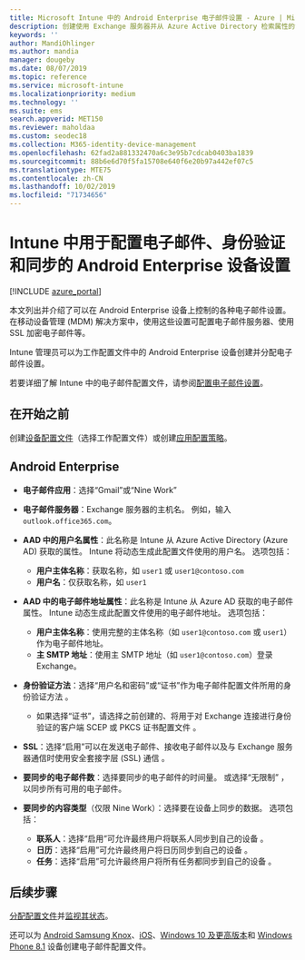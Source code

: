 ```yaml
---
title: Microsoft Intune 中的 Android Enterprise 电子邮件设置 - Azure | Microsoft Docs
description: 创建使用 Exchange 服务器并从 Azure Active Directory 检索属性的设备配置电子邮件配置文件。 在 Android 工作配置文件设备上，使用 Microsoft Intune 启用 SSL 或 SMIME、通过证书或用户名/密码对用户进行身份验证，以及同步电子邮件和日程安排。
keywords: ''
author: MandiOhlinger
ms.author: mandia
manager: dougeby
ms.date: 08/07/2019
ms.topic: reference
ms.service: microsoft-intune
ms.localizationpriority: medium
ms.technology: ''
ms.suite: ems
search.appverid: MET150
ms.reviewer: maholdaa
ms.custom: seodec18
ms.collection: M365-identity-device-management
ms.openlocfilehash: 62fad2a881332470a6c3e95b7cdcab0403ba1839
ms.sourcegitcommit: 88b6e6d70f5fa15708e640f6e20b97a442ef07c5
ms.translationtype: MTE75
ms.contentlocale: zh-CN
ms.lasthandoff: 10/02/2019
ms.locfileid: "71734656"
---
```

# <a name="android-enterprise-device-settings-to-configure-email-authentication-and-synchronization-in-intune"></a>Intune 中用于配置电子邮件、身份验证和同步的 Android Enterprise 设备设置

[!INCLUDE [azure_portal](../includes/azure_portal.md)]

本文列出并介绍了可以在 Android Enterprise 设备上控制的各种电子邮件设置。 在移动设备管理 (MDM) 解决方案中，使用这些设置可配置电子邮件服务器、使用 SSL 加密电子邮件等。

Intune 管理员可以为工作配置文件中的 Android Enterprise 设备创建并分配电子邮件设置。

若要详细了解 Intune 中的电子邮件配置文件，请参阅[配置电子邮件设置](email-settings-configure.md)。

## <a name="before-you-begin"></a>在开始之前

创建[设备配置文件](email-settings-configure.md#create-a-device-profile)（选择工作配置文件）或创建[应用配置策略](../apps/app-configuration-policies-use-android.md)。

## <a name="android-enterprise"></a>Android Enterprise

- **电子邮件应用**：选择“Gmail”或“Nine Work”  
- **电子邮件服务器**：Exchange 服务器的主机名。 例如，输入 `outlook.office365.com`。
- **AAD 中的用户名属性**：此名称是 Intune 从 Azure Active Directory (Azure AD) 获取的属性。 Intune 将动态生成此配置文件使用的用户名。 选项包括：

  - **用户主体名称**：获取名称，如 `user1` 或 `user1@contoso.com`
  - **用户名**：仅获取名称，如 `user1`

- **AAD 中的电子邮件地址属性**：此名称是 Intune 从 Azure AD 获取的电子邮件属性。 Intune 动态生成此配置文件使用的电子邮件地址。 选项包括：
  - **用户主体名称**：使用完整的主体名称（如 `user1@contoso.com` 或 `user1`）作为电子邮件地址。
  - **主 SMTP 地址**：使用主 SMTP 地址（如 `user1@contoso.com`）登录 Exchange。

- **身份验证方法**：选择“用户名和密码”或“证书”作为电子邮件配置文件所用的身份验证方法   。
  - 如果选择“证书”，请选择之前创建的、将用于对 Exchange 连接进行身份验证的客户端 SCEP 或 PKCS 证书配置文件  。
- **SSL**：选择“启用”可以在发送电子邮件、接收电子邮件以及与 Exchange 服务器通信时使用安全套接字层 (SSL) 通信  。
- **要同步的电子邮件数**：选择要同步的电子邮件的时间量。 或选择“无限制”  ，以同步所有可用的电子邮件。
- **要同步的内容类型**（仅限 Nine Work）：选择要在设备上同步的数据。 选项包括：
  - **联系人**：选择“启用”可允许最终用户将联系人同步到自己的设备  。
  - **日历**：选择“启用”可允许最终用户将日历同步到自己的设备  。
  - **任务**：选择“启用”可允许最终用户将所有任务都同步到自己的设备  。

## <a name="next-steps"></a>后续步骤

[分配配置文件](device-profile-assign.md)并[监视其状态](device-profile-monitor.md)。

还可以为 [Android Samsung Knox](email-settings-android.md)、[iOS](email-settings-ios.md)、[Windows 10 及更高版本](email-settings-windows-10.md)和 [Windows Phone 8.1](email-settings-windows-phone-8-1.md) 设备创建电子邮件配置文件。

